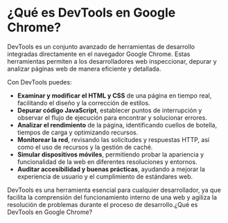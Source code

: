 # ¿Qué es DevTools en Google Chrome?

DevTools es un conjunto avanzado de herramientas de desarrollo integradas directamente en el navegador Google Chrome. Estas herramientas permiten a los desarrolladores web inspeccionar, depurar y analizar páginas web de manera eficiente y detallada.

Con DevTools puedes:

- **Examinar y modificar el HTML y CSS** de una página en tiempo real, facilitando el diseño y la corrección de estilos.
- **Depurar código JavaScript**, establecer puntos de interrupción y observar el flujo de ejecución para encontrar y solucionar errores.
- **Analizar el rendimiento** de la página, identificando cuellos de botella, tiempos de carga y optimizando recursos.
- **Monitorear la red**, revisando las solicitudes y respuestas HTTP, así como el uso de recursos y la gestión de caché.
- **Simular dispositivos móviles**, permitiendo probar la apariencia y funcionalidad de la web en diferentes resoluciones y entornos.
- **Auditar accesibilidad y buenas prácticas**, ayudando a mejorar la experiencia de usuario y el cumplimiento de estándares web.

DevTools es una herramienta esencial para cualquier desarrollador, ya que facilita la comprensión del funcionamiento interno de una web y agiliza la resolución de problemas durante el proceso de desarrollo.¿Qué es DevTools en Google Chrome?
